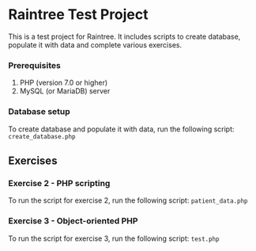 # Raintree Test Project

This is a test project for Raintree. It includes scripts to create database, populate it with data and complete various exercises.

### Prerequisites

1. PHP (version 7.0 or higher)
2. MySQL (or MariaDB) server

### Database setup

To create database and populate it with data, run the following script:
```create_database.php```

## Exercises

### Exercise 2 - PHP scripting

To run the script for exercise 2, run the following script:
```patient_data.php```

### Exercise 3 - Object-oriented PHP

To run the script for exercise 3, run the following script:
```test.php```